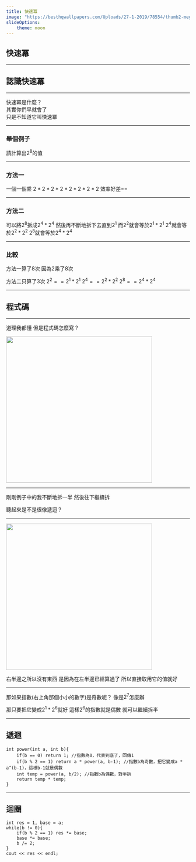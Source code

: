 ```yaml
---
title: 快速冪
image: "https://besthqwallpapers.com/Uploads/27-1-2019/78554/thumb2-megumin-artwork-protagonist-konosuba-series-manga.jpg"
slideOptions:
    theme: moon
---
```


## 快速冪

---

## 認識快速冪

----

<span>
    快速冪是什麼？<br><!-- .element: class="fragment" data-fragment-index="1" -->
</span>
<span>
    其實你們早就會了<br><!-- .element: class="fragment" data-fragment-index="2" -->
</span>
<span>
    只是不知道它叫快速冪<br><!-- .element: class="fragment" data-fragment-index="3" -->
</span>

----

### 舉個例子

請計算出$2^8$的值

----

### 方法一

一個一個乘
$2*2*2*2*2*2*2*2$
效率好差==

----

### 方法二

可以將$2^8$拆成$2^4*2^4$
然後再不斷地拆下去直到$2^1$
而$2^2$就會等於$2^1*2^1$
$2^4$就會等於$2^2*2^2$
$2^8$就會等於$2^4*2^4$

----

### 比較

方法一算了8次
因為2乘了8次

方法二只算了3次
$2^2 == 2^1*2^1$
$2^4 == 2^2*2^2$
$2^8 == 2^4*2^4$

---

## 程式碼

----

道理我都懂
但是程式碼怎麼寫？

<img src="https://i.imgur.com/GPAh4Lm.png" width="400">

----

剛剛例子中的我不斷地拆一半
然後往下繼續拆

聽起來是不是很像遞迴？ <!-- .element: class="fragment" data-fragment-index="1" -->

----

<img src="https://i.imgur.com/XmJfdeB.png" width="400">

右半邊之所以沒有東西
是因為在左半邊已經算過了
所以直接取用它的值就好

----

那如果指數(右上角那個小小的數字)是奇數呢？
像是$2^7$怎麼辦

那只要把它變成$2^1*2^6$就好
這樣$2^6$的指數就是偶數
就可以繼續拆半

----

## 遞迴

```cpp=
int power(int a, int b){
	if(b == 0) return 1; //指數為0，代表到底了，回傳1
	if(b % 2 == 1) return a * power(a, b-1); //指數b為奇數，把它變成a * a^(b-1)，這樣b-1就是偶數
	int temp = power(a, b/2); //指數b為偶數，對半拆
	return temp * temp;
}
```

----

## 迴圈

```cpp=
int res = 1, base = a;
while(b != 0){
    if(b % 2 == 1) res *= base;
    base *= base;
    b /= 2;
}
cout << res << endl;
```



